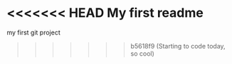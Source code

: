 <<<<<<< HEAD
My first readme
=======
my first git project
>>>>>>> b5618f9 (Starting to code today, so cool)
